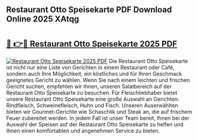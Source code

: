 ## Restaurant Otto Speisekarte PDF Download Online 2025 XAtqg

# <h2><a href="http://gc8aphh.nevu.top/?p=Restaurant+Otto+Speisekarte">🔗 👉🔴 Restaurant Otto Speisekarte 2025 PDF</a></h2>

[![Restaurant Otto Speisekarte 2025 PDF](https://i.imgur.com/dBaPXMq.png)](http://gc8aphh.nevu.top/?p=Restaurant+Otto+Speisekarte)
Die Restaurant Otto Speisekarte ist nicht nur eine Liste von Gerichten in einem Restaurant oder Café, sondern auch Ihre Möglichkeit, ein köstliches und für Ihren Geschmack geeignetes Gericht zu wählen. Wenn Sie nach einem leichten und frischen Gericht suchen, empfehlen wir Ihnen, unseren Salatbereich auf der Restaurant Otto Speisekarte zu besuchen. Für Fleischliebhaber bietet unsere Restaurant Otto Speisekarte eine große Auswahl an Gerichten: Rindfleisch, Schweinefleisch, Huhn und Fisch. Unseren Auserwählten bieten wir Gourmet-Gerichte wie Schaschlik und Steak an, die auf frischem Feuer zubereitet werden. In jedem Fall ist unser Team bereit, Ihnen bei der Auswahl der Speisen auf der Restaurant Otto Speisekarte zu helfen und Ihnen einen komfortablen und angenehmen Service zu bieten.
